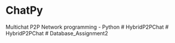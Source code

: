 # ChatPy
Multichat P2P Network programming - Python
#   H y b r i d P 2 P C h a t  
 #   H y b r i d P 2 P C h a t  
 #   D a t a b a s e _ A s s i g n m e n t 2  
 